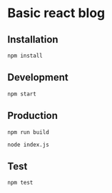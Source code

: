 # Basic react blog

## Installation

```
npm install
```

## Development
```
npm start
```

## Production
```
npm run build
```
```
node index.js
``````
## Test
```
npm test
```
